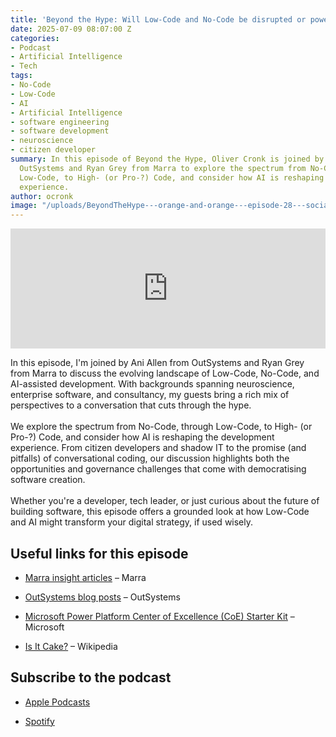 ```yaml
---
title: 'Beyond the Hype: Will Low-Code and No-Code be disrupted or powered up by AI?'
date: 2025-07-09 08:07:00 Z
categories:
- Podcast
- Artificial Intelligence
- Tech
tags:
- No-Code
- Low-Code
- AI
- Artificial Intelligence
- software engineering
- software development
- neuroscience
- citizen developer
summary: In this episode of Beyond the Hype, Oliver Cronk is joined by Ani Allen from
  OutSystems and Ryan Grey from Marra to explore the spectrum from No-Code, through
  Low-Code, to High- (or Pro-?) Code, and consider how AI is reshaping the development
  experience.
author: ocronk
image: "/uploads/BeyondTheHype---orange-and-orange---episode-28---social.jpg"
---
```


<iframe title="Embed Player" src="https://play.libsyn.com/embed/episode/id/37273210/height/192/theme/modern/size/large/thumbnail/yes/custom-color/ffffff/time-start/00:00:00/playlist-height/200/direction/backward/download/yes/font-color/252525" height="192" width="100%" scrolling="no" allowfullscreen="" webkitallowfullscreen="true" mozallowfullscreen="true" oallowfullscreen="true" msallowfullscreen="true" style="border: none;"></iframe>

In this episode, I'm joined by Ani Allen from OutSystems and Ryan Grey from Marra to discuss the evolving landscape of Low-Code, No-Code, and AI-assisted development. With backgrounds spanning neuroscience, enterprise software, and consultancy, my guests bring a rich mix of perspectives to a conversation that cuts through the hype.\
\
We explore the spectrum from No-Code, through Low-Code, to High- (or Pro-?) Code, and consider how AI is reshaping the development experience. From citizen developers and shadow IT to the promise (and pitfalls) of conversational coding, our discussion highlights both the opportunities and governance challenges that come with democratising software creation.\
\
Whether you're a developer, tech leader, or just curious about the future of building software, this episode offers a grounded look at how Low-Code and AI might transform your digital strategy, if used wisely.

## Useful links for this episode

* [Marra insight articles](https://marra.co.uk/insights/) – Marra

* [OutSystems blog posts](https://www.outsystems.com/blog/) – OutSystems

* [Microsoft Power Platform Center of Excellence (CoE) Starter Kit](https://learn.microsoft.com/en-us/power-platform/guidance/coe/starter-kit) – Microsoft

* [Is It Cake?](https://en.wikipedia.org/wiki/Is_It_Cake%3F) – Wikipedia

## Subscribe to the podcast

* [Apple Podcasts](https://podcasts.apple.com/dk/podcast/beyond-the-hype/id1612265563)

* [Spotify](https://open.spotify.com/show/2BlwBJ7JoxYpxU4GBmuR4x)
